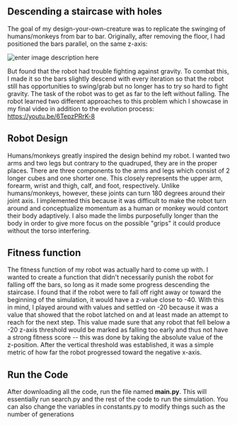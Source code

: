 ## Descending a staircase with holes
The goal of my design-your-own-creature was to replicate the swinging of humans/monkeys from bar to bar. Originally, after removing the floor, I had positioned the bars parallel, on the same z-axis:

![enter image description here](https://i.imgur.com/LqGLu73.gif)

But found that the robot had trouble fighting against gravity. To combat this, I made it so the bars slightly descend with every iteration so that the robot still has opportunities to swing/grab but no longer has to try so hard to fight gravity. The task of the robot was to get as far to the left without falling. The robot learned two different approaches to this problem which I showcase in my final video in addition to the evolution process: https://youtu.be/6TepzPRrK-8

## Robot Design
Humans/monkeys greatly inspired the design behind my robot. I wanted two arms and two legs but contrary to the quadruped, they are in the proper places. There are three components to the arms and legs which consist of 2 longer cubes and one shorter one. This closely represents the upper arm, forearm, wrist and thigh, calf, and foot, respectively. Unlike humans/monkeys, however, these joints can turn 180 degrees around their joint axis. I implemented this because it was difficult to make the robot turn around and conceptualize momentum as a human or monkey would contort their body adaptively. I also made the limbs purposefully longer than the body in order to give more focus on the possible "grips" it could produce without the torso interfering.

## Fitness function
The fitness function of my robot was actually hard to come up with. I wanted to create a function that didn't necessarily punish the robot for falling off the bars, so long as it made some progress descending the staircase. I found that if the robot were to fall off right away or toward the beginning of the simulation, it would have a z-value close to -40. With this in mind, I played around with values and settled on -20 because it was a value that showed that the robot latched on and at least made an attempt to reach for the next step. This value made sure that any robot that fell below a -20 z-axis threshold would be marked as falling too early and thus not have a strong fitness score -- this was done by taking the absolute value of the z-position. After the vertical threshold was established, it was a simple metric of how far the robot progressed toward the negative x-axis. 

## Run the Code
After downloading all the code, run the file named **main.py**. This will essentially run search.py and the rest of the code to run the simulation. You can also change the variables in constants.py to modify things such as the number of generations 
